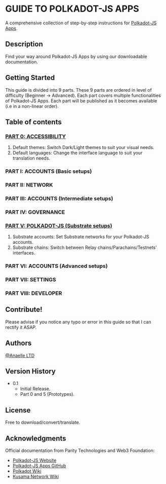 # GUIDE TO POLKADOT-JS APPS

A comprehensive collection of step-by-step instructions for [Polkadot-JS Apps](https://polkadot.js.org/apps/#/accounts).

## Description

Find your way around Polkadot-JS Apps by using our downloadable documentation.

## Getting Started
This guide is divided into 9 parts.
These 9 parts are ordered in level of difficulty (Beginner -> Advanced).
Each part covers multiple functionalities of Polkadot-JS Apps.
Each part will be published as it becomes available (i.e in a non-linear order).

## Table of contents

### [PART 0: ACCESSIBILITY](https://github.com/anaelleltd/polkadotjs-apps-guide/blob/main/0.Accessibility.pdf)
1.	Default themes: Switch Dark/Light themes to suit your visual needs.
2.	Default languages: Change the interface language to suit your translation needs.

### PART I: ACCOUNTS (Basic setups)

### PART II: NETWORK

### PART III: ACCOUNTS (Intermediate setups)

### PART IV: GOVERNANCE

### [PART V: POLKADOT-JS (Substrate setups)](https://github.com/anaelleltd/polkadotjs-apps-guide/blob/main/5.PolkadotJS%20(Substrate).pdf)
1.	Substrate accounts: Set Substrate networks for your Polkadot-JS accounts. 
2.	Substrate chains: Switch between Relay chains/Parachains/Testnets’ interfaces.

### PART VI: ACCOUNTS (Advanced setups)

### PART VII: SETTINGS

### PART VIII: DEVELOPER

## Contribute!

Please advise if you notice any typo or error in this guide so that I can rectify it ASAP.

## Authors

[@Anaelle LTD](https://t.me/AnaelleLTD)

## Version History

* 0.1
    * Initial Release.
    * Part 0 and 5 (Prototypes).

## License

Free to download/convert/translate.

## Acknowledgments

Official documentation from Parity Technologies and Web3 Foundation:
* [Polkadot-JS Website](https://polkadot.js.org/docs/ )
* [Polkadot-JS Apps GitHub](https://github.com/polkadot-js/apps)
* [Polkadot Wiki](https://wiki.polkadot.network/)
* [Kusama Network Wiki](https://guide.kusama.network/docs/contributing/)
